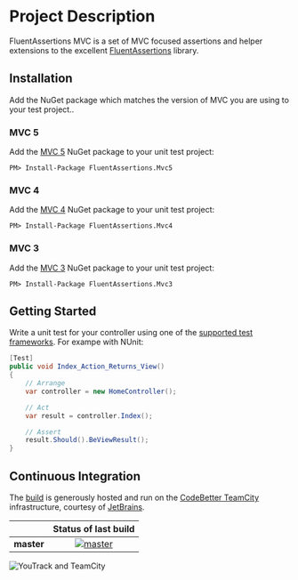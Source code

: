 # Project Description

FluentAssertions MVC is a set of MVC focused assertions and helper extensions to the excellent [FluentAssertions][fa-home] library.

## Installation

Add the NuGet package which matches the version of MVC you are using to your test project..

### MVC 5

Add the [MVC 5][nuget-mvc5] NuGet package to your unit test project:

````
PM> Install-Package FluentAssertions.Mvc5
````

### MVC 4

Add the [MVC 4][nuget-mvc4] NuGet package to your unit test project:

````
PM> Install-Package FluentAssertions.Mvc4
````

### MVC 3

Add the [MVC 3][nuget-mvc3] NuGet package to your unit test project:

````
PM> Install-Package FluentAssertions.Mvc3
````

## Getting Started

Write a unit test for your controller using one of the [supported test frameworks][fa-frameworks].  For exampe with NUnit:

```` C#
[Test]
public void Index_Action_Returns_View()
{
    // Arrange
    var controller = new HomeController();

    // Act
    var result = controller.Index();

    // Assert
    result.Should().BeViewResult();
}

````

## Continuous Integration

The [build][1] is generously hosted and run on the [CodeBetter TeamCity][2] infrastructure, courtesy of [JetBrains](http://www.jetbrains.com/).

|  | Status of last build |
| :------ | :------: |
| **master** | [![master][3]][4] |
 
 [1]: http://teamcity.codebetter.com/project.html?projectId=project396&guest=1
 [2]: http://codebetter.com/codebetter-ci/
 [3]: http://teamcity.codebetter.com/app/rest/builds/buildType:(id:bt1090)/statusIcon
 [4]: http://teamcity.codebetter.com/viewType.html?buildTypeId=bt1090&guest=1

![YouTrack and TeamCity](http://www.jetbrains.com/img/banners/Codebetter300x250.png)

[fa-home]: https://github.com/dennisdoomen/FluentAssertions
[fa-frameworks]: https://github.com/dennisdoomen/fluentassertions/wiki/Documentation#supported-test-frameworks
[nuget-mvc3]: https://www.nuget.org/packages/FluentAssertions.Mvc3
[nuget-mvc4]: https://www.nuget.org/packages/FluentAssertions.Mvc4
[nuget-mvc5]: https://www.nuget.org/packages/FluentAssertions.Mvc5
